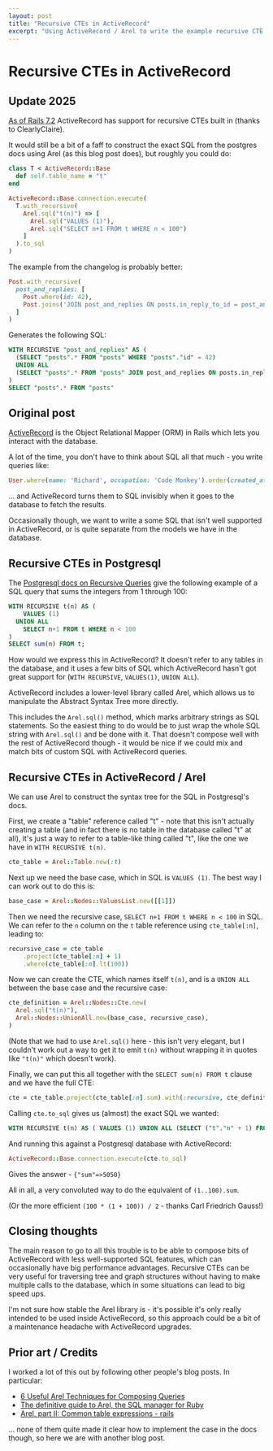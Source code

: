 ```yaml
---
layout: post
title: "Recursive CTEs in ActiveRecord"
excerpt: "Using ActiveRecord / Arel to write the example recursive CTE from the Postgresql docs"
---
```


# Recursive CTEs in ActiveRecord

## Update 2025

[As of Rails 7.2](https://github.com/rails/rails/blob/7-2-stable/activerecord/CHANGELOG.md) ActiveRecord has
support for recursive CTEs built in (thanks to ClearlyClaire).

It would still be a bit of a faff to construct the exact SQL from the postgres docs
using Arel (as this blog post does), but roughly you could do:

```ruby
class T < ActiveRecord::Base
  def self.table_name = "t"
end

ActiveRecord::Base.connection.execute(
  T.with_recursive(
    Arel.sql("t(n)") => [
      Arel.sql("VALUES (1)"),
      Arel.sql("SELECT n+1 FROM t WHERE n < 100")
    ]
  ).to_sql
)
```

The example from the changelog is probably better:

```ruby
Post.with_recursive(
  post_and_replies: [
    Post.where(id: 42),
    Post.joins('JOIN post_and_replies ON posts.in_reply_to_id = post_and_replies.id'),
  ]
)
```

Generates the following SQL:

```sql
WITH RECURSIVE "post_and_replies" AS (
  (SELECT "posts".* FROM "posts" WHERE "posts"."id" = 42)
  UNION ALL
  (SELECT "posts".* FROM "posts" JOIN post_and_replies ON posts.in_reply_to_id = post_and_replies.id)
)
SELECT "posts".* FROM "posts"
```

## Original post

[ActiveRecord](https://guides.rubyonrails.org/active_record_basics.html) is the
Object Relational Mapper (ORM) in Rails which lets you interact with the database.

A lot of the time, you don't have to think about SQL all that much - you write queries like:

```ruby
User.where(name: 'Richard', occupation: 'Code Monkey').order(created_at: :desc)
```

... and ActiveRecord turns them to SQL invisibly when it goes to the database
to fetch the results.

Occasionally though, we want to write a some SQL that isn't well supported in
ActiveRecord, or is quite separate from the models we have in the database.

## Recursive CTEs in Postgresql

The [Postgresql docs on Recursive Queries](https://www.postgresql.org/docs/current/queries-with.html#QUERIES-WITH-RECURSIVE)
give the following example of a SQL query that sums the integers from 1 through 100:

```sql
WITH RECURSIVE t(n) AS (
    VALUES (1)
  UNION ALL
    SELECT n+1 FROM t WHERE n < 100
)
SELECT sum(n) FROM t;
```

How would we express this in ActiveRecord? It doesn't refer to any tables in
the database, and it uses a few bits of SQL which ActiveRecord hasn't got great
support for (`WITH RECURSIVE`, `VALUES(1)`, `UNION ALL`).

ActiveRecord includes a lower-level library called Arel, which allows us to
manipulate the Abstract Syntax Tree more directly.

This includes the `Arel.sql()` method, which marks arbitrary strings as SQL
statements. So the easiest thing to do would be to just wrap the whole SQL
string with `Arel.sql()` and be done with it. That doesn't compose well with
the rest of ActiveRecord though - it would be nice if we could mix and match
bits of custom SQL with ActiveRecord queries.

## Recursive CTEs in ActiveRecord / Arel

We can use Arel to construct the syntax tree for the SQL in Postgresql's docs.

First, we create a "table" reference called "t" - note that this isn't actually
creating a table (and in fact there is no table in the database called "t" at
all), it's just a way to refer to a table-like thing called "t", like the one
we have in `WITH RECURSIVE t(n)`.

```ruby
cte_table = Arel::Table.new(:t)
```

Next up we need the base case, which in SQL is `VALUES (1)`. The best way I can work out to do this is:

```ruby
base_case = Arel::Nodes::ValuesList.new([[1]])
```

Then we need the recursive case, `SELECT n+1 FROM t WHERE n < 100` in SQL. We can refer to the `n` column on the `t` table reference using `cte_table[:n]`, leading to:

```ruby
recursive_case = cte_table
    .project(cte_table[:n] + 1)
    .where(cte_table[:n].lt(100))
```

Now we can create the CTE, which names itself `t(n)`, and is a `UNION ALL` between the base case and the recursive case:

```ruby
cte_definition = Arel::Nodes::Cte.new(
  Arel.sql("t(n)"),
  Arel::Nodes::UnionAll.new(base_case, recursive_case),
)
```

(Note that we had to use `Arel.sql()` here - this isn't very elegant, but I
couldn't work out a way to get it to emit `t(n)` without wrapping it in quotes
like `"t(n)"` which doesn't work).

Finally, we can put this all together with the `SELECT sum(n) FROM t` clause
and we have the full CTE:

```ruby
cte = cte_table.project(cte_table[:n].sum).with(:recursive, cte_definition)
```

Calling `cte.to_sql` gives us (almost) the exact SQL we wanted:

```sql
WITH RECURSIVE t(n) AS ( VALUES (1) UNION ALL (SELECT ("t"."n" + 1) FROM "t" WHERE "t"."n" < 100) ) SELECT SUM("t"."n") FROM "t"
```

And running this against a Postgresql database with ActiveRecord:

```ruby
ActiveRecord::Base.connection.execute(cte.to_sql)
```

Gives the answer - `{"sum"=>5050}`

All in all, a very convoluted way to do the equivalent of `(1..100).sum`.

(Or the more efficient `(100 * (1 + 100)) / 2` - thanks Carl Friedrich Gauss!)

## Closing thoughts

The main reason to go to all this trouble is to be able to compose bits of
ActiveRecord with less well-supported SQL features, which can occasionally have
big performance advantages. Recursive CTEs can be very useful for traversing
tree and graph structures without having to make multiple calls to the
database, which in some situations can lead to big speed ups.

I'm not sure how stable the Arel library is - it's possible it's only really
intended to be used inside ActiveRecord, so this approach could be a bit of a
maintenance headache with ActiveRecord upgrades.

## Prior art / Credits

I worked a lot of this out by following other people's blog posts. In particular:

- [6 Useful Arel Techniques for Composing Queries](https://medium.com/driven-by-code/6-useful-arel-techniques-for-composing-queries-544059e5f413)
- [The definitive guide to Arel, the SQL manager for Ruby](https://jpospisil.com/2014/06/16/the-definitive-guide-to-arel-the-sql-manager-for-ruby)
- [Arel, part II: Common table expressions - rails](https://scimed.io/news/arel-part-ii-common-table-expressions-rails)

... none of them quite made it clear how to implement the case in the docs
though, so here we are with another blog post.
